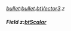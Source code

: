 _[bullet](../../modules/bullet/bullet-module.md):[bullet](../../modules/bullet/bullet-module.md).[btVector3](../../modules/bullet/bullet-btvector3.md).z_
##### Field z:[btScalar](../../modules/bullet/bullet-btscalar.md)
